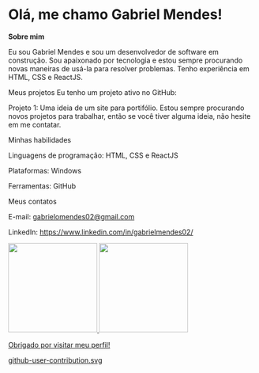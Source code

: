 <h1>Olá, me chamo Gabriel Mendes!</h1>

<strong>Sobre mim</strong>



Eu sou Gabriel Mendes e sou um desenvolvedor de software em construção. Sou apaixonado por tecnologia e estou sempre procurando novas maneiras de usá-la para resolver problemas. Tenho experiência em HTML, CSS e ReactJS. 

Meus projetos
Eu tenho um projeto ativo no GitHub:

Projeto 1: Uma ideia de um site para portifólio.
Estou sempre procurando novos projetos para trabalhar, então se você tiver alguma ideia, não hesite em me contatar.

Minhas habilidades

Linguagens de programação: HTML, CSS e ReactJS

Plataformas: Windows

Ferramentas: GitHub

Meus contatos

E-mail: gabrielomendes02@gmail.com

LinkedIn: https://www.linkedin.com/in/gabrielmendes02/

<div>
  <a href="https://github.com/Gabsm02">
  <img height="180em" src="https://github-readme-stats.vercel.app/api?username=Gabsm02&show_icons=true&theme=dracula&include_allcommits+true&count_private=true"/>
  <img  height="180em" src="https://github-readme-stats.vercel.app/api/top-langs/?username=Gabsm02&layout=compact&langs_count=16&theme=dracula"/>
</div>








Obrigado por visitar meu perfil!


github-user-contribution.svg
